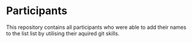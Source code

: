 # Participants

This repository contains all participants who were able to add their names to the list list by utilising their aquired git skills.
